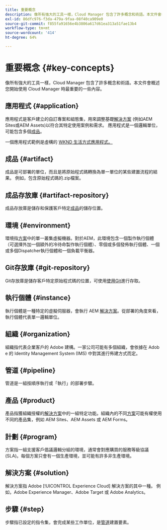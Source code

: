 ```yaml
---
title: 重要概念
description: 像所有強大的工具一樣，Cloud Manager 包含了許多概念和術語。本文件會概述您開始使用 Cloud Manager 時最重要的一些內容。
exl-id: 86dfc976-f3da-479a-9faa-08f40ca909e0
source-git-commit: f855fa91656e4b3806a617d61ea313a51fae13b4
workflow-type: tm+mt
source-wordcount: '414'
ht-degree: 64%

---
```



# 重要概念 {#key-concepts}

像所有強大的工具一樣，Cloud Manager 包含了許多概念和術語。本文件會概述您開始使用 Cloud Manager 時最重要的一些內容。

## 應用程式 {#application}

應用程式是客戶建立的自訂專案和組態集，用來調整基礎[解決方案](#solution) (例如AEM Sites或AEM Assets)以符合其特定使用案例和需求。 應用程式是一個邏輯單位，可能包含多個[成品](#artifact)。

一個應用程式範例是虛構的 [WKND 生活方式應用程式。](https://experienceleague.adobe.com/zh-hant/docs/experience-manager-learn/getting-started-wknd-tutorial-develop/overview)

## 成品 {#artifact}

成品是可部署的單位，而且是將原始程式碼轉換為單一單位的某些建置流程的結果。 例如，包含原始程式碼的.zip檔案。

## 成品存放庫 {#artifact-repository}

成品存放庫是儲存和保護客戶特定[成品](#artifact)的儲存位置。

## 環境 {#environment}

環境指[方案](#program)中的單一叢集虛擬機器。對於AEM，此環境包含一個製作執行個體（可選擇外加一個額外的冷待命製作執行個體）、零個或多個發佈執行個體、一個或多個Dispatcher執行個體和一個負載平衡器。

## Git存放庫 {#git-repository}

Git存放庫是儲存客戶特定原始程式碼的位置，可使用[使用Git](https://git-scm.com)進行存取。

## 執行個體 {#instance}

執行個體是一種特定的虛擬伺服器，會執行 AEM [解決方案](#solution)。從部署的角度來看，執行個體代表單一邏輯單位。

## 組織 {#organization}

組織指代表企業客戶的 Adobe&#x200B; 建構。一家公司可能有多個組織，會依據在 Adob&#x200B;&#x200B;e 的 Identity Management System (IMS) 中對其進行佈建方式而定。

## 管道 {#pipeline}

管道是一組按順序執行或「執行」的部署步驟。

## 產品 {#product}

產品指獲組織授權的[解決方案](#solution)中的一組特定功能。組織內的不同[方案](#program)可能有權使用不同的產品集，例如 AEM Sites、AEM Assets 或 AEM Forms。

## 計劃 {#program}

方案指一組支援客戶倡議邏輯分組的環境，通常會對應購買的服務等級協議 (SLA)。每個方案只會有一個生產環境，並可能有許多非生產環境。

## 解決方案 {#solution}

解決方案指 Adobe [!UICONTROL Experience Cloud] 解決方案的其中一種。 例如，Adobe Experience Manager、Adobe Target 或 Adobe Analytics。

## 步驟 {#step}

步驟指已設定的指令集，會完成某些工作單位，是[管道](#pipeline)建置要素。
